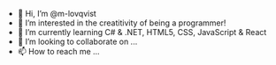 - 👋 Hi, I’m @m-lovqvist
- 👀 I’m interested in the creatitivity of being a programmer!
- 🌱 I’m currently learning C# & .NET, HTML5, CSS, JavaScript & React
- 💞️ I’m looking to collaborate on ...
- 📫 How to reach me ...

<!---
m-lovqvist/m-lovqvist is a ✨ special ✨ repository because its `README.md` (this file) appears on your GitHub profile.
You can click the Preview link to take a look at your changes.
--->
